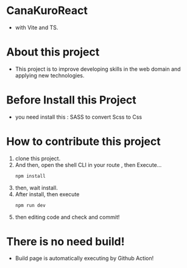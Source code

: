 # CanaKuroReact
- with Vite and TS.

# About this project
- This project is to improve developing skills in the web domain and applying new technologies.

# Before Install this Project 
- you need install this :
SASS  to convert Scss to Css

# How to contribute this project
1. clone this project.
2. And then, open the shell CLI in your route , then Execute...
   ``` bash
   npm install
   ```
3. then, wait install.
4. After install, then execute
   ```bash
   npm run dev
   ```
5. then editing code and check and commit!
# **There is no need build!**
- Build page is automatically executing by Github Action!
